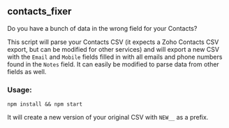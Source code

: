 ## contacts_fixer

Do you have a bunch of data in the wrong field for your Contacts?

This script will parse your Contacts CSV (it expects a Zoho
Contacts CSV export, but can be modified for other
services) and will export a new CSV with the
`Email` and `Mobile` fields filled in with
all emails and phone numbers found in
the `Notes` field. It can easily be
modified to parse data from other
fields as well.

### Usage:

```
npm install && npm start
```

It will create a new version of your original CSV with `NEW__` as a prefix.
